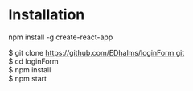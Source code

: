 <h1>Installation</h1>

npm install -g create-react-app</br>

$ git clone https://github.com/EDhalms/loginForm.git</br>
$ cd loginForm</br>
$ npm install</br>
$ npm start</br>
